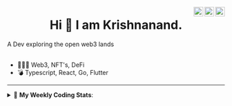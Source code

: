 <a href="https://twitter.com/incrypto32" target="_blank" rel="nofollow"><img align="right" alt="Pratik's Twitter" width="22px" src="https://cdn.jsdelivr.net/npm/simple-icons@v3/icons/twitter.svg" /></a><a href="https://www.linkedin.com/in/incrypto32" target="_blank" rel="nofollow"><img align="right" alt="Pratik's Linkdein" width="22px" src="https://cdn.jsdelivr.net/npm/simple-icons@v3/icons/linkedin.svg" /></a><a href="https://www.instagram.com/incrypto32" target="_blank" rel="nofollow"><img align="right" alt="Insta" width="22px" src="https://cdn.jsdelivr.net/npm/simple-icons@v3/icons/instagram.svg" /></a>

<center><h1> Hi 👋 I am Krishnanand. </h1></center>
A Dev exploring the open web3 lands

 <br /> 
 <br /> 

 
- 👨🏽‍💻  Web3, NFT's, DeFi
- 💣  Typescript, React, Go, Flutter
<!-- - 🌐 Visit my [porfolio website](https://incrypt32.github.io/) for complete background and contact. -->


---


<details> 
 <summary>🤖 <b>My Weekly Coding Stats</b>: </summary>
<br>

<!--START_SECTION:waka-->

```text
Rust         11 hrs 10 mins  ██████████████░░░░░░░░░░░   55.62 %
YAML         4 hrs 2 mins    █████░░░░░░░░░░░░░░░░░░░░   20.14 %
TypeScript   2 hrs 40 mins   ███▒░░░░░░░░░░░░░░░░░░░░░   13.31 %
TOML         36 mins         ▓░░░░░░░░░░░░░░░░░░░░░░░░   03.05 %
JSON         29 mins         ▓░░░░░░░░░░░░░░░░░░░░░░░░   02.41 %
GraphQL      23 mins         ▒░░░░░░░░░░░░░░░░░░░░░░░░   01.98 %
```

<!--END_SECTION:waka-->

</details>


